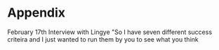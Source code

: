 Appendix
========

February 17th Interview with Lingye
"So I have seven different success criteira and I just wanted to run them by you to see what you think 
